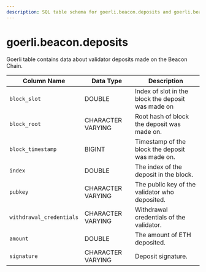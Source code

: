 ```yaml
---
description: SQL table schema for goerli.beacon.deposits and goerli.beacon.recent_deposits
---
```


# goerli.beacon.deposits

Goerli table contains data about validator deposits made on the Beacon Chain.

| Column Name              | Data Type         | Description                                        |
| ------------------------ | ----------------- | -------------------------------------------------- |
| `block_slot`             | DOUBLE            | Index of slot in the block the deposit was made on |
| `block_root`             | CHARACTER VARYING | Root hash of block the deposit was made on.        |
| `block_timestamp`        | BIGINT            | Timestamp of the block the deposit was made on.    |
| `index`                  | DOUBLE            | The index of the deposit in the block.             |
| `pubkey`                 | CHARACTER VARYING | The public key of the validator who deposited.     |
| `withdrawal_credentials` | CHARACTER VARYING | Withdrawal credentials of the validator.           |
| `amount`                 | DOUBLE            | The amount of ETH deposited.                       |
| `signature`              | CHARACTER VARYING | Deposit signature.                                 |
